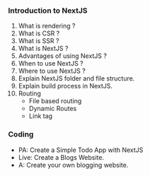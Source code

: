 ### Introduction to NextJS

1. What is rendering ?
2. What is CSR ?
3. What is SSR ?
4. What is NextJS ?
5. Advantages of using NextJS ?
6. When to use NextJS ?
7. Where to use NextJS ?
8. Explain NextJS folder and file structure.
9. Explain build process in NextJS.
10. Routing
    - File based routing
    - Dynamic Routes
    - Link tag

### Coding

- PA: Create a Simple Todo App with NextJS
- Live: Create a Blogs Website.
- A: Create your own blogging website.
